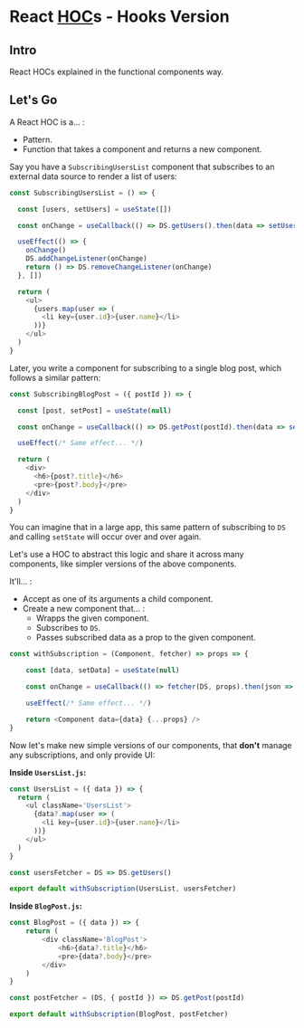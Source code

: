 # React [HOC](https://reactjs.org/docs/higher-order-components.html "Higher-Order Component")s - Hooks Version

## Intro

React HOCs explained in the functional components way.

## Let's Go

A React HOC is a... :

* Pattern.
* Function that takes a component and returns a new component.

Say you have a `SubscribingUsersList` component that subscribes to an external data source to render a list of users:

```js
const SubscribingUsersList = () => {

  const [users, setUsers] = useState([])

  const onChange = useCallback(() => DS.getUsers().then(data => setUsers(data)))

  useEffect(() => {
    onChange()
    DS.addChangeListener(onChange)
    return () => DS.removeChangeListener(onChange)
  }, [])

  return (
    <ul>
      {users.map(user => (
        <li key={user.id}>{user.name}</li>
      ))}
    </ul>
  )
}
```

Later, you write a component for subscribing to a single blog post, which follows a similar pattern:

```js
const SubscribingBlogPost = ({ postId }) => {

  const [post, setPost] = useState(null)

  const onChange = useCallback(() => DS.getPost(postId).then(data => setPost(data)))

  useEffect(/* Same effect... */)

  return (
    <div>
      <h6>{post?.title}</h6>
      <pre>{post?.body}</pre>
    </div>
  )
}
```

You can imagine that in a large app, this same pattern of subscribing to `DS` and calling `setState` will occur over and over again.

Let's use a HOC to abstract this logic and share it across many components, like simpler versions of the above components.

It'll... :

* Accept as one of its arguments a child component.
* Create a new component that... :
    * Wrapps the given component.
    * Subscribes to `DS`.
    * Passes subscribed data as a prop to the given component.

```js
const withSubscription = (Component, fetcher) => props => {

	const [data, setData] = useState(null)

	const onChange = useCallback(() => fetcher(DS, props).then(json => setData(json))

	useEffect(/* Same effect... */)

	return <Component data={data} {...props} />
}
```

Now let's make new simple versions of our components, that **don't** manage any subscriptions, and only provide UI:

**Inside `UsersList.js`:**
```js
const UsersList = ({ data }) => {
  return (
    <ul className='UsersList'>
      {data?.map(user => (
        <li key={user.id}>{user.name}</li>
      ))}
    </ul>
  )
}

const usersFetcher = DS => DS.getUsers()

export default withSubscription(UsersList, usersFetcher)
```

**Inside `BlogPost.js`:**
```js
const BlogPost = ({ data }) => {
	return (
		<div className='BlogPost'>
			<h6>{data?.title}</h6>
			<pre>{data?.body}</pre>
		</div>
	)
}

const postFetcher = (DS, { postId }) => DS.getPost(postId)

export default withSubscription(BlogPost, postFetcher)
```
